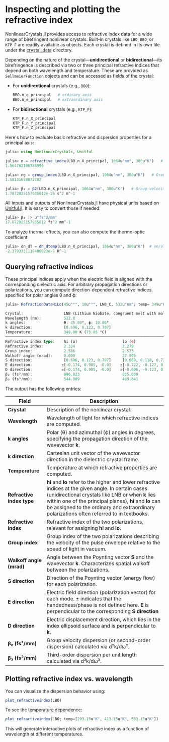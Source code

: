 # Inspecting and plotting the refractive index

NonlinearCrystals.jl provides access to refractive index data for a wide range of birefringent nonlinear crystals. Built-in crystals like `LBO`, `BBO`, or `KTP_F` are readily available as objects. Each crystal is defined in its own file under the [crystal_data](https://github.com/martinkosch/NonlinearCrystals.jl/tree/main/src/crystal_data) directory.

Depending on the nature of the crystal—**unidirectional** or **bidirectional**—its birefringence is described via two or three principal refractive indices that depend on both wavelength and temperature. These are provided as `SellmeierFunction` objects and can be accessed as fields of the crystal:

- For **unidirectional** crystals (e.g., `BBO`):
  ```julia
  BBO.n_o_principal   # ordinary axis
  BBO.n_e_principal   # extraordinary axis
  ```

- For **bidirectional** crystals (e.g., `KTP_F`):
  ```julia
  KTP_F.n_X_principal
  KTP_F.n_Y_principal
  KTP_F.n_Z_principal
  ```

Here's how to evaluate basic refractive and dispersion properties for a principal axis:

```julia
julia> using NonlinearCrystals, Unitful

julia> n = refractive_index(LBO.n_X_principal, 1064u"nm", 300u"K")   # Refractive index for polarization along the principal X axis at 1064 nm and 300 K
1.564762196788999

julia> ng = group_index(LBO.n_X_principal, 1064u"nm", 300u"K")   # Group index
1.58131698872782

julia> β₂ = β2(LBO.n_X_principal, 1064u"nm", 300u"K")   # Group velocity dispersion (GVD)
1.7872825157935612e-26 s^2 m^-1
```

All inputs and outputs of NonlinearCrystals.jl have physical units based on [Unitful.jl](https://github.com/PainterQubits/Unitful.jl/tree/master). It is easy to convert those if needed:

```julia
julia> β₂ |> u"fs^2/mm"
17.872825157935612 fs^2 mm^-1
``` 

To analyze thermal effects, you can also compute the thermo-optic coefficient:
```julia
julia> dn_dT = dn_dtemp(LBO.n_X_principal, 1064u"nm", 300u"K")  # ∂n/∂T at 1064 nm and 300 K
-2.3793331118400023e-6 K^-1
```

## Querying refractive indices

These principal indices apply when the electric field is aligned with the corresponding dielectric axis. For arbitrary propagation directions or polarizations, you can compute direction-dependent refractive indices, specified for polar angles θ and ϕ:
```julia
julia> RefractionDataHiLo(45u"°", 10u"°", LNB_C, 532u"nm"; temp= 349u"K")

Crystal:                  LNB (Lithium Niobate, congruent melt with mole ratio Li/Nb 0.946)
Wavelength (nm):          532.0
k angles:                 θ: 45.00°, ϕ: 10.00°
k direction:              [0.696, 0.123, 0.707]    
Temperature:              349.00 K (75.85 °C)
───────────────────────────────────────────────────────────────────────────
Refractive index type:    hi (o)                    lo (e)                   
Refractive index:         2.324                     2.279                    
Group index:              2.586                     2.523                    
Walkoff angle (mrad):     0.000                     37.905                   
S direction:              [0.696, 0.123, 0.707]     [0.669, 0.118, 0.733]    
E direction:             ±[-0.174, 0.985, -0.0]    ±[-0.722, -0.127, 0.68]  
D direction:             ±[-0.174, 0.985, -0.0]    ±[-0.696, -0.123, 0.707] 
β₂ (fs²/mm):              896.823                   825.030                  
β₃ (fs³/mm):              544.009                   489.841
```

The output has the following entries:

| **Field**                     | **Description** |
|------------------------------|-----------------|
| **Crystal**                  | Description of the nonlinear crystal. |
| **Wavelength**          | Wavelength of light for which refractive indices are computed. |
| **k angles**                 | Polar (θ) and azimuthal (ϕ) angles in degrees, specifying the propagation direction of the wavevector **k**. |
| **k direction**              | Cartesian unit vector of the wavevector direction in the dielectric crystal frame. |
| **Temperature**              | Temperature at which refractive properties are computed. |
| **Refractive index type**    | **hi** and **lo** refer to the higher and lower refractive indices at the given angle. In certain cases (unidirectional crystals like LNB or when **k** lies within one of the principal planes), **hi** and **lo** can be assigned to the ordinary and extraordinary polarizations often referred to in textbooks. 
| **Refractive index**      | Refractive index of the two polarizations, relevant for assigning **hi** and **lo**. |
| **Group index**      | Group index of the two polarizations describing the velocity of the pulse envelope relative to the speed of light in vacuum.|
| **Walkoff angle (mrad)**     | Angle between the Poynting vector **S** and the wavevector **k**. Characterizes spatial walkoff between the polarizations. |
| **S direction**              | Direction of the Poynting vector (energy flow) for each polarization. |
| **E direction**              | Electric field direction (polarization vector) for each mode. ± indicates that the handedness/phase is not defined here. **E** is perpendicular to the corresponding **S direction** |
| **D direction**              | Electric displacement direction, which lies in the index ellipsoid surface and is perpendicular to **k**. |
| **β₂ (fs²/mm)**             | Group velocity dispersion (or second-order dispersion) calculated via d²k/dω². |
| **β₃ (fs³/mm)**             | Third-order dispersion per unit length calculated via d³k/dω³. |

## Plotting refractive index vs. wavelength
You can visualize the dispersion behavior using:
```julia
plot_refractiveindex(LBO) 
```

To see the temperature dependence:
```julia
plot_refractiveindex(LBO; temp=[293.15u"K", 413.15u"K", 533.15u"K"])
```
This will generate interactive plots of refractive index as a function of wavelength at different temperatures.
